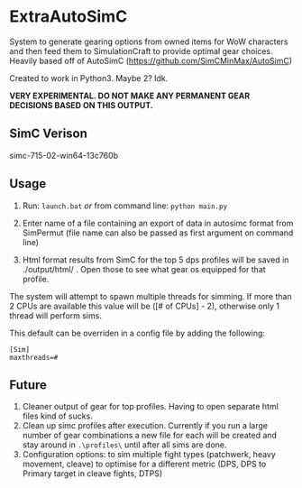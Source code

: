 ExtraAutoSimC
========

System to generate gearing options from owned items for WoW characters and then feed them to SimulationCraft to provide optimal gear choices. Heavily based off of AutoSimC (https://github.com/SimCMinMax/AutoSimC)

Created to work in Python3. Maybe 2? Idk.

********VERY EXPERIMENTAL. DO NOT MAKE ANY PERMANENT GEAR DECISIONS BASED ON THIS OUTPUT.********



SimC Verison
----
simc-715-02-win64-13c760b



Usage
----
1) Run: `launch.bat` *or* from command line: `python main.py`

2) Enter name of a file containing an export of data in autosimc format from SimPermut (file name can also be passed as first argument on command line)

3) Html format results from SimC for the top 5 dps profiles will be saved in ./output/html/ . Open those to see what gear os equipped for that profile.


The system will attempt to spawn multiple threads for simming. If more than 2 CPUs are available this value will be ([# of CPUs] - 2), otherwise only 1 thread will perform sims.

This default can be overriden in a config file by adding the following:

```
[Sim]
maxthreads=#
```


Future
----
1) Cleaner output of gear for top profiles. Having to open separate html files kind of sucks.
2) Clean up simc profiles after execution. Currently if you run a large number of gear combinations a new file for each will be created and stay around in `.\profiles\` until after all sims are done.
3) Configuration options:
  to sim multiple fight types (patchwerk, heavy movement, cleave)
  to optimise for a different metric (DPS, DPS to Primary target in cleave fights, DTPS)
